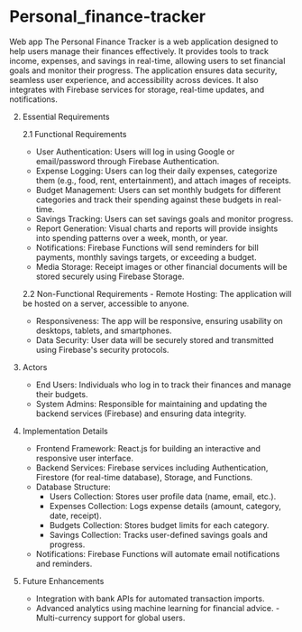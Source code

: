 # Personal_finance-tracker
Web app
The Personal Finance Tracker is a web application designed to help users manage their 
finances effectively. It provides tools to track income, expenses, and savings in real-time, 
allowing users to set financial goals and monitor their progress. The application ensures 
data security, seamless user experience, and accessibility across devices. It also integrates 
with Firebase services for storage, real-time updates, and notifications. 


2. Essential Requirements
   
    2.1 Functional Requirements
     - User Authentication: 
  Users will log in using Google or email/password through Firebase Authentication.
    - Expense Logging: 
  Users can log their daily expenses, categorize them (e.g., food, rent, entertainment), and 
  attach images of receipts.
    - Budget Management: 
  Users can set monthly budgets for different categories and track their spending against 
  these budgets in real-time.
    - Savings Tracking: 
  Users can set savings goals and monitor progress.
    - Report Generation: 
  Visual charts and reports will provide insights into spending patterns over a week, month, 
  or year.
    - Notifications: 
  Firebase Functions will send reminders for bill payments, monthly savings targets, or 
  exceeding a budget.
    - Media Storage: 
  Receipt images or other financial documents will be stored securely using Firebase 
  Storage.

    2.2 Non-Functional Requirements - Remote Hosting: 
The application will be hosted on a server, accessible to anyone. 
    - Responsiveness: 
The app will be responsive, ensuring usability on desktops, tablets, and smartphones.
    - Data Security: 
User data will be securely stored and transmitted using Firebase's security protocols.


3. Actors
   - End Users: 
Individuals who log in to track their finances and manage their budgets.
   - System Admins: 
Responsible for maintaining and updating the backend services (Firebase) and ensuring 
data integrity.


4. Implementation Details
    - Frontend Framework: 
React.js for building an interactive and responsive user interface.
    - Backend Services: 
Firebase services including Authentication, Firestore (for real-time database), Storage, and 
Functions.
    - Database Structure:
      - Users Collection: Stores user profile data (name, email, etc.).
      - Expenses Collection: Logs expense details (amount, category, date, receipt).
      - Budgets Collection: Stores budget limits for each category.
      - Savings Collection: Tracks user-defined savings goals and progress.
    - Notifications: 
Firebase Functions will automate email notifications and reminders.

5. Future Enhancements
     - Integration with bank APIs for automated transaction imports.
     - Advanced analytics using machine learning for financial advice. - Multi-currency support for global users.
